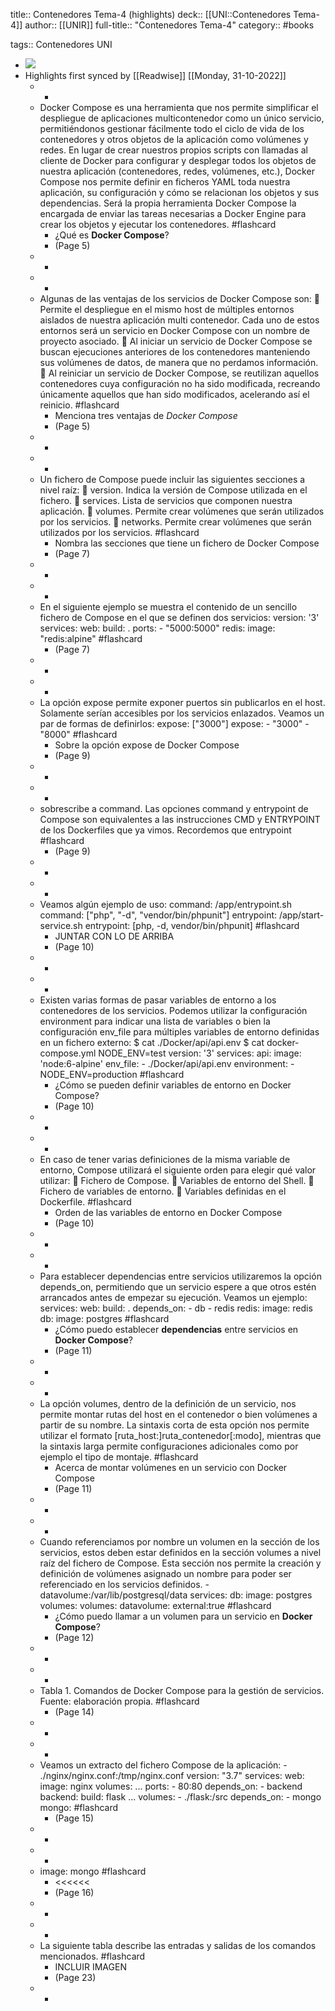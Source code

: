 title:: Contenedores Tema-4 (highlights)
deck:: [[UNI::Contenedores Tema-4]]
author:: [[UNIR]]
full-title:: "Contenedores Tema-4"
category:: #books

tags:: Contenedores UNI

- ![](https://readwise-assets.s3.amazonaws.com/media/uploaded_book_covers/profile_22942/b65ef07b-020f-4fec-8edf-b02e6b2c6ae7.jpg)
- Highlights first synced by [[Readwise]] [[Monday, 31-10-2022]]
	- -
	- Docker Compose es una herramienta que nos permite simplificar el despliegue de aplicaciones  multicontenedor  como  un  único  servicio,  permitiéndonos  gestionar fácilmente todo el ciclo de vida de los contenedores y otros objetos de la aplicación como volúmenes y redes. En  lugar  de  crear  nuestros  propios  scripts  con  llamadas  al  cliente  de  Docker  para configurar y desplegar todos los objetos de nuestra aplicación (contenedores, redes, volúmenes,  etc.),  Docker  Compose  nos  permite  definir  en  ficheros  YAML  toda nuestra  aplicación,  su  configuración  y  cómo  se  relacionan  los  objetos  y  sus dependencias. Será la propia herramienta Docker Compose la encargada de enviar las  tareas  necesarias  a  Docker  Engine  para  crear  los  objetos  y  ejecutar  los contenedores. #flashcard
		- ¿Qué es **Docker Compose**?
		- (Page 5)
	- -
	- -
	- Algunas de las ventajas de los servicios de Docker Compose son:   Permite el despliegue en el mismo host de múltiples entornos aislados de nuestra aplicación  multi  contenedor.  Cada  uno  de  estos  entornos  será  un  servicio  en Docker Compose con un nombre de proyecto asociado.   Al iniciar un servicio de Docker Compose se buscan ejecuciones anteriores de los contenedores manteniendo sus volúmenes de datos, de manera que no perdamos información.   Al reiniciar un servicio de Docker Compose, se reutilizan aquellos contenedores cuya  configuración  no  ha  sido  modificada,  recreando  únicamente  aquellos  que han sido modificados, acelerando así el reinicio. #flashcard
		- Menciona tres ventajas de *Docker Compose*
		- (Page 5)
	- -
	- -
	- Un fichero de Compose puede incluir las siguientes secciones a nivel raíz:   version. Indica la versión de Compose utilizada en el fichero.   services. Lista de servicios que componen nuestra aplicación.   volumes. Permite crear volúmenes que serán utilizados por los servicios.   networks. Permite crear volúmenes que serán utilizados por los servicios. #flashcard
		- Nombra las secciones que tiene un fichero de Docker Compose
		- (Page 7)
	- -
	- -
	- En el siguiente ejemplo se muestra el contenido de un sencillo fichero de Compose en el que se definen dos servicios: version: '3' services: web: build: . ports: - "5000:5000" redis: image: "redis:alpine" #flashcard
		- (Page 7)
	- -
	- -
	- La  opción  expose  permite  exponer  puertos  sin  publicarlos  en  el  host.  Solamente serían accesibles por los servicios enlazados. Veamos un par de formas de definirlos: expose: ["3000"] expose: - "3000" - "8000" #flashcard
		- Sobre la opción expose de Docker Compose
		- (Page 9)
	- -
	- -
	- sobrescribe a command. Las opciones command y entrypoint de Compose son equivalentes a las instrucciones CMD  y  ENTRYPOINT  de  los  Dockerfiles  que  ya  vimos.  Recordemos  que  entrypoint #flashcard
		- (Page 9)
	- -
	- -
	- Veamos algún ejemplo de uso: command: /app/entrypoint.sh command: ["php", "-d", "vendor/bin/phpunit"] entrypoint: /app/start-service.sh entrypoint: [php, -d, vendor/bin/phpunit] #flashcard
		- JUNTAR CON LO DE ARRIBA
		- (Page 10)
	- -
	- -
	- Existen  varias  formas  de  pasar  variables  de  entorno  a  los  contenedores  de  los servicios.  Podemos  utilizar  la  configuración  environment  para  indicar  una  lista  de variables  o  bien  la  configuración  env_file  para  múltiples  variables  de  entorno definidas en un fichero externo: $ cat ./Docker/api/api.env $ cat docker-compose.yml NODE_ENV=test version: '3' services: api: image: 'node:6-alpine' env_file: - ./Docker/api/api.env environment: - NODE_ENV=production #flashcard
		- ¿Cómo se pueden definir variables de entorno en Docker Compose?
		- (Page 10)
	- -
	- -
	- En  caso  de  tener  varias  definiciones  de  la  misma  variable  de  entorno,  Compose utilizará el siguiente orden para elegir qué valor utilizar:   Fichero de Compose.   Variables de entorno del Shell.   Fichero de variables de entorno.   Variables definidas en el Dockerfile. #flashcard
		- Orden de las variables de entorno en Docker Compose
		- (Page 10)
	- -
	- -
	- Para  establecer  dependencias  entre  servicios  utilizaremos  la  opción  depends_on, permitiendo que un servicio espere a que otros estén arrancados antes de empezar su ejecución. Veamos un ejemplo: services: web: build: . depends_on: - db - redis redis: image: redis db: image: postgres #flashcard
		- ¿Cómo puedo establecer **dependencias** entre servicios en **Docker Compose**?
		- (Page 11)
	- -
	- -
	- La opción volumes, dentro de la definición de un servicio, nos permite montar rutas del host en el contenedor o bien volúmenes a partir de su nombre. La sintaxis corta de esta opción nos permite utilizar el formato [ruta_host:]ruta_contenedor[:modo], mientras que la sintaxis larga permite configuraciones adicionales como por ejemplo el tipo de montaje. #flashcard
		- Acerca de montar volúmenes en un servicio con Docker Compose
		- (Page 11)
	- -
	- -
	- Cuando referenciamos por nombre un volumen en la sección de los servicios, estos deben estar definidos en la sección volumes a nivel raíz del fichero de Compose. Esta sección nos permite la creación y definición de volúmenes asignado un nombre para poder ser referenciado en los servicios definidos. - datavolume:/var/lib/postgresql/data services: db: image: postgres volumes: volumes: datavolume: external:true #flashcard
		- ¿Cómo puedo llamar a un volumen para un servicio en **Docker Compose**?
		- (Page 12)
	- -
	- -
	- Tabla 1. Comandos de Docker Compose para la gestión de servicios. Fuente: elaboración propia. #flashcard
		- (Page 14)
	- -
	- -
	- Veamos un extracto del fichero Compose de la aplicación: - ./nginx/nginx.conf:/tmp/nginx.conf version: "3.7" services: web: image: nginx volumes: ... ports: - 80:80 depends_on: - backend backend: build: flask ... volumes: - ./flask:/src depends_on: -  mongo mongo: #flashcard
		- (Page 15)
	- -
	- -
	- image: mongo #flashcard
		- <<<<<<
		- (Page 16)
	- -
	- -
	- La siguiente tabla describe las entradas y salidas de los comandos mencionados. #flashcard
		- INCLUIR IMAGEN
		- (Page 23)
	- -